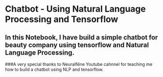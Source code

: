 # Chatbot - Using Natural Language Processing and Tensorflow
## In this Notebook, I have build a simple chatbot for beauty company using tensorflow and Natural Language Processing.

###A very special thanks to NeuralNine Youtube cahnnel for teaching me how to build a chatbot using NLP and tensorflow.
